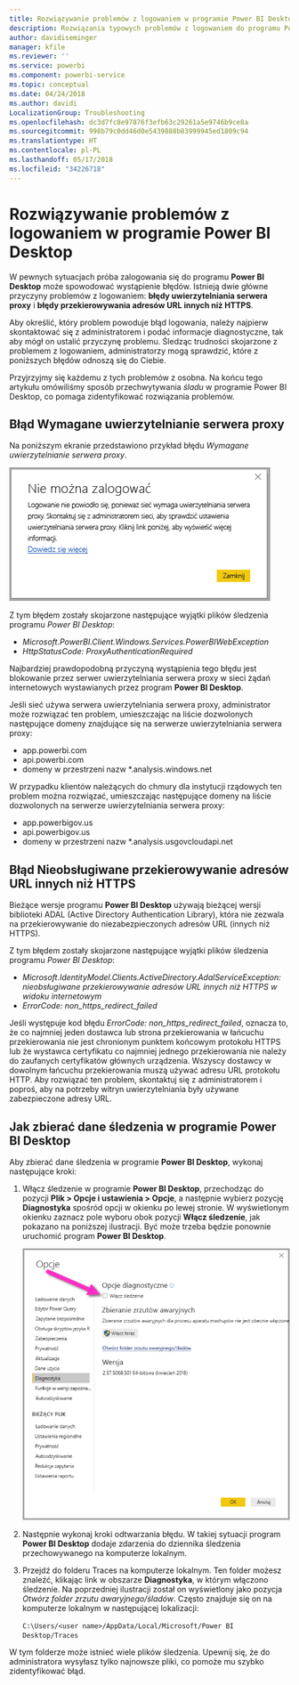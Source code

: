 ```yaml
---
title: Rozwiązywanie problemów z logowaniem w programie Power BI Desktop
description: Rozwiązania typowych problemów z logowaniem do programu Power BI Desktop
author: davidiseminger
manager: kfile
ms.reviewer: ''
ms.service: powerbi
ms.component: powerbi-service
ms.topic: conceptual
ms.date: 04/24/2018
ms.author: davidi
LocalizationGroup: Troubleshooting
ms.openlocfilehash: dc3d7fc8e97876f3efb63c29261a5e9746b9ce8a
ms.sourcegitcommit: 998b79c0dd46d0e5439888b83999945ed1809c94
ms.translationtype: HT
ms.contentlocale: pl-PL
ms.lasthandoff: 05/17/2018
ms.locfileid: "34226718"
---
```

# <a name="troubleshooting-sign-in-for-power-bi-desktop"></a>Rozwiązywanie problemów z logowaniem w programie Power BI Desktop
W pewnych sytuacjach próba zalogowania się do programu **Power BI Desktop** może spowodować wystąpienie błędów. Istnieją dwie główne przyczyny problemów z logowaniem: **błędy uwierzytelniania serwera proxy** i **błędy przekierowywania adresów URL innych niż HTTPS**. 

Aby określić, który problem powoduje błąd logowania, należy najpierw skontaktować się z administratorem i podać informacje diagnostyczne, tak aby mógł on ustalić przyczynę problemu. Śledząc trudności skojarzone z problemem z logowaniem, administratorzy mogą sprawdzić, które z poniższych błędów odnoszą się do Ciebie. 

Przyjrzyjmy się każdemu z tych problemów z osobna. Na końcu tego artykułu omówiliśmy sposób przechwytywania *śladu* w programie Power BI Desktop, co pomaga zidentyfikować rozwiązania problemów.


## <a name="proxy-authentication-required-error"></a>Błąd Wymagane uwierzytelnianie serwera proxy

Na poniższym ekranie przedstawiono przykład błędu *Wymagane uwierzytelnianie serwera proxy*.

![Błąd logowania dotyczący uwierzytelniania serwera proxy](media/desktop-troubleshooting-sign-in/desktop-tshoot-sign-in_01.png)

Z tym błędem zostały skojarzone następujące wyjątki plików śledzenia programu *Power BI Desktop*:

* *Microsoft.PowerBI.Client.Windows.Services.PowerBIWebException*
* *HttpStatusCode: ProxyAuthenticationRequired*

Najbardziej prawdopodobną przyczyną wystąpienia tego błędu jest blokowanie przez serwer uwierzytelniania serwera proxy w sieci żądań internetowych wystawianych przez program **Power BI Desktop**. 

Jeśli sieć używa serwera uwierzytelniania serwera proxy, administrator może rozwiązać ten problem, umieszczając na liście dozwolonych następujące domeny znajdujące się na serwerze uwierzytelniania serwera proxy:

* app.powerbi.com
* api.powerbi.com
* domeny w przestrzeni nazw *.analysis.windows.net

W przypadku klientów należących do chmury dla instytucji rządowych ten problem można rozwiązać, umieszczając następujące domeny na liście dozwolonych na serwerze uwierzytelniania serwera proxy:

* app.powerbigov.us
* api.powerbigov.us
* domeny w przestrzeni nazw *.analysis.usgovcloudapi.net

## <a name="non-https-url-redirect-not-supported-error"></a>Błąd Nieobsługiwane przekierowywanie adresów URL innych niż HTTPS

Bieżące wersje programu **Power BI Desktop** używają bieżącej wersji biblioteki ADAL (Active Directory Authentication Library), która nie zezwala na przekierowywanie do niezabezpieczonych adresów URL (innych niż HTTPS). 

Z tym błędem zostały skojarzone następujące wyjątki plików śledzenia programu *Power BI Desktop*:

* *Microsoft.IdentityModel.Clients.ActiveDirectory.AdalServiceException: nieobsługiwane przekierowywanie adresów URL innych niż HTTPS w widoku internetowym*
* *ErrorCode: non_https_redirect_failed*

Jeśli występuje kod błędu *ErrorCode: non_https_redirect_failed*, oznacza to, że co najmniej jeden dostawca lub strona przekierowania w łańcuchu przekierowania nie jest chronionym punktem końcowym protokołu HTTPS lub że wystawca certyfikatu co najmniej jednego przekierowania nie należy do zaufanych certyfikatów głównych urządzenia. Wszyscy dostawcy w dowolnym łańcuchu przekierowania muszą używać adresu URL protokołu HTTP. Aby rozwiązać ten problem, skontaktuj się z administratorem i poproś, aby na potrzeby witryn uwierzytelniania były używane zabezpieczone adresy URL. 

## <a name="how-to-collect-a-trace-in-power-bi-desktop"></a>Jak zbierać dane śledzenia w programie Power BI Desktop

Aby zbierać dane śledzenia w programie **Power BI Desktop**, wykonaj następujące kroki:

1. Włącz śledzenie w programie **Power BI Desktop**, przechodząc do pozycji **Plik > Opcje i ustawienia > Opcje**, a następnie wybierz pozycję **Diagnostyka** spośród opcji w okienku po lewej stronie. W wyświetlonym okienku zaznacz pole wyboru obok pozycji **Włącz śledzenie**, jak pokazano na poniższej ilustracji. Być może trzeba będzie ponownie uruchomić program **Power BI Desktop**.
   
   ![Włączanie śledzenia w programie Power BI Desktop](media/desktop-troubleshooting-sign-in/desktop-tshoot-sign-in_02.png)

2. Następnie wykonaj kroki odtwarzania błędu. W takiej sytuacji program **Power BI Desktop** dodaje zdarzenia do dziennika śledzenia przechowywanego na komputerze lokalnym.

3. Przejdź do folderu Traces na komputerze lokalnym. Ten folder możesz znaleźć, klikając link w obszarze **Diagnostyka**, w którym włączono śledzenie. Na poprzedniej ilustracji został on wyświetlony jako pozycja *Otwórz folder zrzutu awaryjnego/śladów*. Często znajduje się on na komputerze lokalnym w następującej lokalizacji:

    `C:\Users/<user name>/AppData/Local/Microsoft/Power BI Desktop/Traces`

W tym folderze może istnieć wiele plików śledzenia. Upewnij się, że do administratora wysyłasz tylko najnowsze pliki, co pomoże mu szybko zidentyfikować błąd. 

